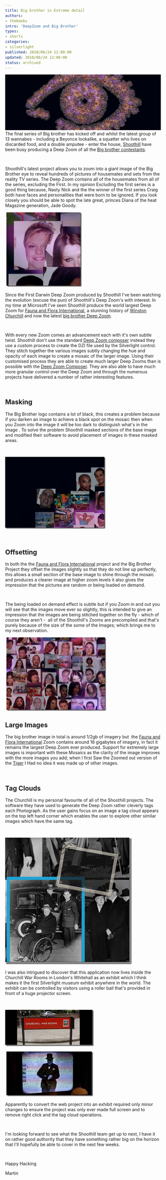 ```yaml
---
title: Big brother in Extreme detail
authors:
- thebeebs
intro: 'DeepZoom and Big Brother'
types:
- shorts
categories:
- silverlight
published: 2010/06/24 12:00:00
updated: 2010/06/24 13:00:00
status: archived
---
```


[![bigbrother](images/4846.bigbrother_thumb_13F2484B.jpg "bigbrother")](https://msdnshared.blob.core.windows.net/media/MSDNBlogsFS/prod.evol.blogs.msdn.com/CommunityServer.Blogs.Components.WeblogFiles/00/00/01/38/93/metablogapi/7484.bigbrother_22113748.jpg) The final series of Big brother has kicked off and whilst the latest group of 13 wannabes - including a Beyonce lookalike, a squatter who lives on discarded food, and a double amputee - enter the house, [Shoothill](http://www.shoothill.com/) have been busy producing a Deep Zoom of all the [Big brother contestants](http://tv.uk.msn.com/reality-tv/big-brother/big-brother-house-deep-zoom.aspx).

&#160;

Shoothill's latest project allows you to zoom into a giant image of the Big Brother eye to reveal hundreds of pictures of housemates and sets from the reality TV series. The Deep Zoom contains all of the housemates from all of the series, excluding the First. In my opinion Excluding the first series is a good thing because, Nasty Nick and the the winner of the first series Craig both have faces and personalities that were born to be ignored. If you look closely you should be able to spot the late great, princes Diana of the heat Magazine generation, Jade Goody.

&#160;[![Jade Goody](images/6825.jadegoody_thumb_40D78559.png "Jade Goody")](https://msdnshared.blob.core.windows.net/media/MSDNBlogsFS/prod.evol.blogs.msdn.com/CommunityServer.Blogs.Components.WeblogFiles/00/00/01/38/93/metablogapi/5023.jadegoody_520B62FC.png) 

Since the First Darwin Deep Zoom produced by Shoothill I've been watching the evolution (excuse the pun) of Shoothill's Deep Zoom's with interest. In my time at Microsoft I've seen Shoothill produce the world largest Deep Zoom for [Fauna and Flora International](http://www.fauna-flora.org/tiger_mosaic.php), a stunning history of [Winston Churchill](http://1940.iwm.org.uk/?page_id=527) and now the latest [big brother Deep Zoom](http://tv.uk.msn.com/reality-tv/big-brother/big-brother-house-deep-zoom.aspx).

&#160;

With every new Zoom comes an advancement each with it's own subtle twist. Shoothill don't use the standard [Deep Zoom composer](http://www.microsoft.com/downloads/details.aspx?FamilyID=457B17B7-52BF-4BDA-87A3-FA8A4673F8BF&displaylang=en) instead they use a custom process to create the DZI file used by the Silverlight control. They stitch together the various images subtly changing the hue and opacity of each image to create a mosaic of the larger image. Using their customised process they are able to create much larger Deep Zooms than is possible with the [Deep Zoom Composer](http://www.microsoft.com/downloads/details.aspx?FamilyID=457B17B7-52BF-4BDA-87A3-FA8A4673F8BF&displaylang=en). They are also able to have much more granular control over the Deep Zoom and through the numerous projects have delivered a number of rather interesting features.

&#160;

## Masking

The Big Brother logo contains a lot of black, this creates a problem because if you darken an image to achieve a black spot on the mosaic then when you Zoom into the image it will be too dark to distinguish what's in the image . To solve the problem Shoothill masked sections of the base image and modified their software to avoid placement of images in these masked areas.

&#160;

[![Masking](images/6740.masking_thumb_13B272BE.png "Masking")](https://msdnshared.blob.core.windows.net/media/MSDNBlogsFS/prod.evol.blogs.msdn.com/CommunityServer.Blogs.Components.WeblogFiles/00/00/01/38/93/metablogapi/2146.masking_7DAC072B.png) 

&#160;

## Offsetting

In both the the [Fauna and Flora International](http://www.fauna-flora.org/tiger_mosaic.php) project and the Big Brother Project they offset the images slightly so that they do not line up perfectly, this allows a small section of the base image to shine through the mosaic and produces a clearer image at higher zoom levels it also gives the impression that the pictures are random or being loaded on demand.

&#160;

The being loaded on demand effect is subtle but if you Zoom in and out you will see that the images move ever so slightly, this is intended to give an impression that the images are being stitched together on the fly - which of course they aren't -&#160; all of the Shoothill's Zooms are precompiled and that's purely because of the size of the some of the Images; which brings me to my next observation. 

&#160;[![Offseting](images/3247.offseting_thumb_6D4069A5.png "Offseting")](https://msdnshared.blob.core.windows.net/media/MSDNBlogsFS/prod.evol.blogs.msdn.com/CommunityServer.Blogs.Components.WeblogFiles/00/00/01/38/93/metablogapi/6763.offseting_717A6737.png) 

## Large Images

The big brother image in total is around 1/2gb of imagery but&#160; the [Fauna and Flora International](http://www.fauna-flora.org/) Zoom contains around 18 gigabytes of imagery, in fact it remains the largest Deep Zoom ever produced. Support for extremely large images is important with these Mosaics as the clarity of the image improves with the more images you add; when I first Saw the Zoomed out version of the [Tiger](http://www.fauna-flora.org/tiger_mosaic.php) I Had no idea it was made up of other images.

&#160;

## Tag Clouds

The Churchill is my personal favourite of all of the Shoothill projects. The software they have used to generate the Deep Zoom rather cleverly tags each Photograph. As the user gains focus on an image a tag cloud appears on the top left hand corner which enables the user to explore other similar images which have the same tag.

&#160;

[![An image showing a Tag cloud on the the top right of an image](images/0458.churchhill_thumb_3BA4D643.png "An image showing a Tag cloud on the the top right of an image")](https://msdnshared.blob.core.windows.net/media/MSDNBlogsFS/prod.evol.blogs.msdn.com/CommunityServer.Blogs.Components.WeblogFiles/00/00/01/38/93/metablogapi/1425.churchhill_69DED1FD.png) 

I was also intrigued to discover that this application now lives inside the Churchill War Rooms in London's Whitehall as an exhibit which I think makes it the first Silverlight museum exhibit anywhere in the world. The exhibit can be controlled by visitors using a roller ball that's provided in front of a huge projector screen.

&#160;

[![War Rooms](images/1524.warrroms_thumb_369272C7.jpg "War Rooms")](https://msdnshared.blob.core.windows.net/media/MSDNBlogsFS/prod.evol.blogs.msdn.com/CommunityServer.Blogs.Components.WeblogFiles/00/00/01/38/93/metablogapi/5722.warrroms_513F0EE0.jpg) 

&#160;[![Silverlight in the War Rooms](images/6712.inaction_thumb_1B0D70C4.jpg "Silverlight in the War Rooms")](https://msdnshared.blob.core.windows.net/media/MSDNBlogsFS/prod.evol.blogs.msdn.com/CommunityServer.Blogs.Components.WeblogFiles/00/00/01/38/93/metablogapi/8461.inaction_4796A0AA.jpg) 

Apparently to convert the web project into an exhibit required only minor changes to ensure the project was only ever made full screen and to remove right click and the tag cloud operations.

&#160;

I'm looking forward to see what the Shoothill team get up to next, I have it on rather good authority that they have something rather big on the horizon that I'll hopefully be able to cover in the next few weeks.

&#160;

Happy Hacking

Martin